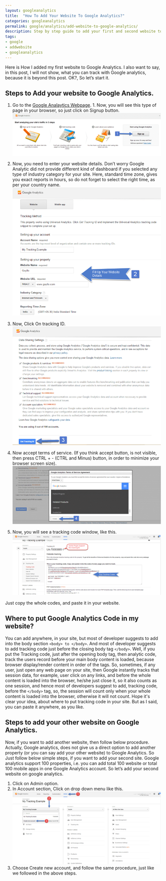 ```yaml
---
layout: googleanalytics
title:  "How To Add Your Website To Google Analytics?"
categories: googleanalytics
permalink: google/analytics/add-website-to-google-analytics/
description: Step by step guide to add your first and second website to Google analytics
tags: 
- google
- addwebsite
- googleanalytics
---
```


Here is How I added my first website to Google Analytics. I also want to say, in this post, I will not show, what you can track with Google analytics, because it is beyond this post. OK?, So let’s start it.

## Steps to Add your website to Google Analytics. ##

1. Go to the <a href="https://www.google.com/analytics/web" rel="nofollow" target="_blank">Google Analaytics Webpage</a>. 1.	Now, you will see this type of page in your browser, so just click on Signup button.<img class="img-responsive" src="/images/signup-to-google-analytics.png" alt="Sign Up To Google Analytics" />

2. Now, you need to enter your website details. Don’t worry Google Analytic did not provide different kind of dashboard if you selected any type of industry category for your site. Here, standard time zone, gives you exact reports in hours, so do not forget to select the right time, as per your country name.<img class="img-responsive" src="/images/create-new-account-in-google-analytics.png" alt="Fill up your website details in Google Analytics" />

3. Now, Click On tracking ID.<img class="img-responsive" src="/images/get-google.analytics-tracking-id.png" alt="Click and get your tracking ID" />

4. Now accept terms of service. (If you think accept button, is not visible, then press CTRL + - (CTRL and Minus) button, in order to minimize your browser screen size). <img class="img-responsive" src="/images/accept-tos-of-google-analytics.png" alt="Accept Google Analytics TOS" />

5. Now, you will see a tracking code window, like this.<img class="img-responsive" src="/images/get-google-analytics-tracking-codes.png" alt="Accept Google Analytics TOS" />

Just copy the whole codes, and paste it in your website.

## Where to put Google Analytics Code in my website? ##

You can add anywhere, in your site, but most of developer suggests to add into the body section `<body> to </body>`. And most of developer suggests to add tracking code just before the closing body tag `</body>`. Well, if you put the Tracking code, just after the opening body tag, then analytic code, track the users record before your main body content is loaded, because browser display/render content in order of the tags. So, sometimes, if any user, just open any web page on your site, then Google instantly tracks that session data, for example, user click on any links, and before the whole content is loaded into the browser, he/she just close it, so it also counts as one session, and hence most of developers suggest to add, tracking code, before the `</body>` tag, so, the session will count only when your whole content is loaded into the browser, otherwise it will not count. Hope it's clear your idea, about where to put tracking code in your site. But as I said, you can paste it anywhere, as you like.

## Steps to add your other website on Google Analytics. ##

Now, if you want to add another website, then follow below procedure. Actually, Google analytics, does not give us a direct option to add another property (or you can say add your other website) to Google Analytics. So Just follow below simple steps, if you want to add your second site. Google analytics support 100 properties, i.e. you can add total 100 website or total 100 mobile apps in one Google Analytics account. So let’s add your second website on google analytics.

1. Click on Admin option.
2. In Account section, Click on drop down menu like this.<img class="img-responsive" src="/images/Add-Another-Website-in-Google-Analytics.png" alt="Accept Google Analytics TOS" /><br/>
3. Choose Create new account, and follow the same procedure, just like we followed in the above steps.